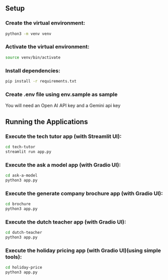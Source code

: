 ## Setup

### Create the virtual environment:

```bash
python3 -m venv venv
```

### Activate the virtual environment:

```bash
source venv/bin/activate
```

### Install dependencies:

```bash
pip install -r requirements.txt
```

### Create .env file using env.sample as sample

You will need an Open AI API key and a Gemini api key

## Running the Applications

### Execute the tech tutor app (with Streamlit UI):

```bash
cd tech-tutor
streamlit run app.py
```

### Execute the ask a model app (with Gradio UI):

```bash
cd ask-a-model
python3 app.py
```

### Execute the generate company brochure app (with Gradio UI):

```bash
cd brochure
python3 app.py
```

### Execute the dutch teacher app (with Gradio UI):

```bash
cd dutch-teacher
python3 app.py
```

### Execute the holiday pricing app (with Gradio UI)(using simple tools):

```bash
cd holiday-price
python3 app.py
```
